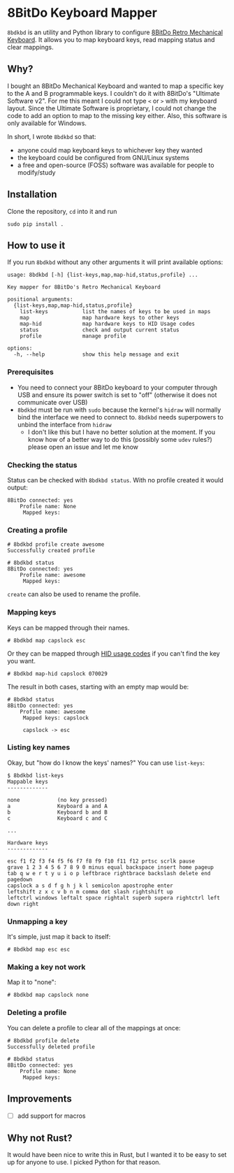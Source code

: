 8BitDo Keyboard Mapper
======================

`8bdkbd` is an utility and Python library to configure [8BitDo Retro Mechanical Keyboard][8bitdo-kbd-product-page]. It allows you to map keyboard keys, read mapping status and clear mappings.

[8bitdo-kbd-product-page]: https://www.8bitdo.com/retro-mechanical-keyboard/


Why?
----

I bought an 8BitDo Mechanical Keyboard and wanted to map a specific key to the A and B programmable keys. I couldn't do it with 8BitDo's "Ultimate Software v2". For me this meant I could not type `<` or `>` with my keyboard layout. Since the Ultimate Software is proprietary, I could not change the code to add an option to map to the missing key either. Also, this software is only available for Windows.

In short, I wrote `8bdkbd` so that:
- anyone could map keyboard keys to whichever key they wanted
- the keyboard could be configured from GNU/Linux systems
- a free and open-source (FOSS) software was available for people to modify/study


Installation
------------

Clone the repository, `cd` into it and run

    sudo pip install .


How to use it
-------------

If you run `8bdkbd` without any other arguments it will print available options:

    usage: 8bdkbd [-h] {list-keys,map,map-hid,status,profile} ...

    Key mapper for 8BitDo's Retro Mechanical Keyboard

    positional arguments:
      {list-keys,map,map-hid,status,profile}
        list-keys           list the names of keys to be used in maps
        map                 map hardware keys to other keys
        map-hid             map hardware keys to HID Usage codes
        status              check and output current status
        profile             manage profile

    options:
      -h, --help            show this help message and exit


### Prerequisites

- You need to connect your 8BitDo keyboard to your computer through USB and ensure its power switch is set to "off" (otherwise it does not communicate over USB)
- `8bdkbd` must be run with `sudo` because the kernel's `hidraw` will normally bind the interface we need to connect to. `8bdkbd` needs superpowers to unbind the interface from `hidraw`
  - I don't like this but I have no better solution at the moment. If you know how of a better way to do this (possibly some `udev` rules?) please open an issue and let me know


### Checking the status

Status can be checked with `8bdkbd status`. With no profile created it would output:

    8BitDo connected: yes
        Profile name: None
         Mapped keys:


### Creating a profile

    # 8bdkbd profile create awesome
    Successfully created profile

    # 8bdkbd status
    8BitDo connected: yes
        Profile name: awesome
         Mapped keys:

`create` can also be used to rename the profile.


### Mapping keys

Keys can be mapped through their names.

    # 8bdkbd map capslock esc

Or they can be mapped through [HID usage codes][hid-usage-codes] if you can't find the key you want.

    # 8bdkbd map-hid capslock 070029

The result in both cases, starting with an empty map would be:

    # 8bdkbd status
    8BitDo connected: yes
        Profile name: awesome
         Mapped keys: capslock

         capslock -> esc


### Listing key names

Okay, but "how do I know the keys' names?" You can use `list-keys`:

    $ 8bdkbd list-keys
    Mappable keys
    -------------

    none            (no key pressed)
    a               Keyboard a and A
    b               Keyboard b and B
    c               Keyboard c and C

    ...

    Hardware keys
    -------------

    esc f1 f2 f3 f4 f5 f6 f7 f8 f9 f10 f11 f12 prtsc scrlk pause
    grave 1 2 3 4 5 6 7 8 9 0 minus equal backspace insert home pageup
    tab q w e r t y u i o p leftbrace rightbrace backslash delete end pagedown
    capslock a s d f g h j k l semicolon apostrophe enter
    leftshift z x c v b n m comma dot slash rightshift up
    leftctrl windows leftalt space rightalt superb supera rightctrl left down right


### Unmapping a key

It's simple, just map it back to itself:

    # 8bdkbd map esc esc


### Making a key not work

Map it to "none":

    # 8bdkbd map capslock none


### Deleting a profile

You can delete a profile to clear all of the mappings at once:

    # 8bdkbd profile delete
    Successfully deleted profile

    # 8bdkbd status
    8BitDo connected: yes
        Profile name: None
         Mapped keys:


[hid-usage-codes]: https://www.usb.org/sites/default/files/hut1_5.pdf

Improvements
------------

- [ ] add support for macros


Why not Rust?
-------------

It would have been nice to write this in Rust, but I wanted it to be easy to set up for anyone to use. I picked Python for that reason.
